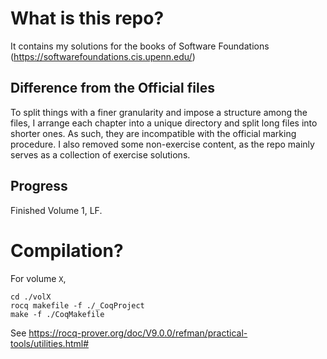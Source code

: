 # What is this repo?
It contains my solutions for the books of Software Foundations
(https://softwarefoundations.cis.upenn.edu/) 

## Difference from the Official	files
To split things with a finer granularity and impose a structure among the
files, I arrange each chapter into a unique directory and split long files into
shorter ones. As such, they are incompatible with the official marking
procedure. I also removed some non-exercise content, as the repo mainly serves
as a collection of exercise solutions.

## Progress
Finished Volume 1, LF.

# Compilation?
For volume `X`,
```
cd ./volX
rocq makefile -f ./_CoqProject
make -f ./CoqMakefile
```
See https://rocq-prover.org/doc/V9.0.0/refman/practical-tools/utilities.html#

